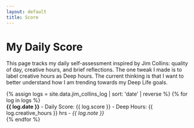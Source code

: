 ```yaml
---
layout: default
title: Score
---
```


<link rel="stylesheet" href="/assets/css/jim-collins.css">
<script src="https://cdn.jsdelivr.net/npm/chart.js"></script>

<h1>My Daily Score</h1>

<p>This page tracks my daily self-assessment inspired by Jim Collins: quality of day, creative hours, and brief reflections. The one tweak I made is to label creative hours as Deep hours. The current thinking is that I want to better understand how I am trending towards my Deep Life goals.</p>

<canvas id="scoreChart"></canvas>

<style>
#scoreChart {
  max-height: 400px;  /* Adjust size here */
  width: 100%;
}
</style>

<div class="score-log">
  {% assign logs = site.data.jim_collins_log | sort: 'date' | reverse %}
  {% for log in logs %}
    <div class="score-entry">
      <strong>{{ log.date }}</strong>  
       - Daily Score: {{ log.score }}   
      - Deep Hours: {{ log.creative_hours }} hrs -  
      <em>{{ log.note }}</em>
    </div>
  {% endfor %}
</div>

<script>
// Pull data from Jekyll data file into JavaScript arrays
const labels = [{% for log in site.data.jim_collins_log }'{{ log.date }}',{% endfor %}];
const scores = [{% for log in site.data.jim_collins_log }{{ log.score }},{% endfor %}];
const hours = [{% for log in site.data.jim_collins_log }{{ log.creative_hours }},{% endfor %}];

const ctx = document.getElementById('scoreChart').getContext('2d');
const scoreChart = new Chart(ctx, {
    type: 'line',
    data: {
        labels: labels,
        datasets: [
          {
            label: 'Daily Score',
            data: scores,
            yAxisID: 'yScore',
            fill: false,
            borderColor: '#3b3d3c',
            backgroundColor: '#3b3d3c',
            tension: 0.3,
            pointRadius: 4,
            pointBackgroundColor: function(context) {
                const val = context.raw;
                if (val === 2) return '#2ecc71';
                if (val === 1) return '#3498db';
                if (val === 0) return '#000000';
                if (val === -1) return '#e67e22';
                if (val === -2) return '#e74c3c';
                return '#000';
            },
          },
          {
            label: 'Deep Hours',
            data: hours,
            yAxisID: 'yHours',
            fill: false,
            borderColor: '#38250E',
            backgroundColor: '#38250E',
            borderDash: [5, 5],
            tension: 0.3,
            pointRadius: 3,
          }
        ]
    },
    options: {
        scales: {
            yScore: {
                type: 'linear',
                position: 'left',
                min: -2,
                max: 2,
                ticks: { stepSize: 1 },
                title: {
                    display: true,
                    text: 'Score'
                }
            },
            yHours: {
                type: 'linear',
                position: 'right',
                title: {
                    display: true,
                    text: 'Deep Hours'
                },
                grid: {
                    drawOnChartArea: false
                }
            },
            x: {
                ticks: {
                    maxRotation: 45,
                    minRotation: 45
                }
            }
        },
        plugins: {
            legend: {
                display: true
            },
            tooltip: {
                mode: 'index',
                intersect: false
            }
        }
    }
});
</script>
